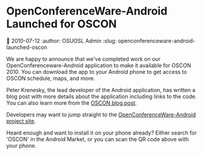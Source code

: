 OpenConferenceWare-Android Launched for OSCON
=============================================
:date: 2010-07-12
:author: OSUOSL Admin
:slug: openconferenceware-android-launched-oscon

We are happy to announce that we've completed work on our
OpenConferenceware-Android application to make it available for OSCON 2010. You
can download the app to your Android phone to get access to OSCON schedule,
maps, and more.

Peter Krenesky, the lead developer of the Android application, has written a
blog post with more details about the application including links to the code.
You can also learn more from the [OSCON blog post](http://www.oscon.com/oscon2010/public/content/2010/07/12-oscon-android-app).

Developers may want to jump straight to the
[OpenConferenceWare-Android project site](http://code.osuosl.org/projects/ocw-android).

Heard enough and want to install it on your phone already? Either search for
'OSCON' in the Android Market, or you can scan the QR code above with your
phone.




